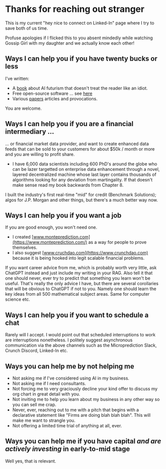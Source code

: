 
# Thanks for reaching out stranger

This is my current "hey nice to connect on Linked-In" page where I try to save both of us time. 

Profuse apologies if I flicked this to you absent mindedly while watching Gossip Girl with my daughter and we actually know each other! 

## Ways I can help you if you have twenty bucks or less

I've written:

- A [book](https://www.amazon.com/Microprediction-Building-Open-AI-Network) about AI futurism that doesn't treat the reader like an idiot. 
- Free open-source software ... see [here](https://github.com/microprediction)
- Various [papers](https://github.com/microprediction/home) articles and provocations. 

You are welcome. 

## Ways I can help you if you are a financial intermediary ...
... or financial market data provider, and want to create enhanced data feeds that can be sold to your customers for about $50k / month or more and you are willing to profit share. 

- I have 6,000 data scientists including 600 PhD's around the globe who can be lazer targetted on enterprise data enhancement through a novel, layered decentralized machine whose last layer contains thousands of algorithms looking for any deviation from martingality. If that doesn't make sense read my book backwards from Chapter 8. 

I built the industry's first real-time "mid" for credit (Benchmark Solutions); algos for J.P. Morgan and other things, but there's a much better way now. 
 
## Ways I can help you if you want a job

If you are good enough, you won't need one. 

- I created [www.monteprediction.com](https://www.monteprediction.com/) as a way for people to prove themselves.
- I also suggest [www.cruchdao.com](https://www.crunchdao.com) because it is being hooked into legit scalable financial problems.

If you want career advice from me, which is probably worth very little, ask ChatGPT instead and just include my writing in your RAG. Also tell it that one should never, ever try to predict that something you learn won't be useful. That's really the only advice I have, but there are several corollaries that will be obvious to ChatGPT if not to you. Namely one should learn the key ideas from all 500 mathematical subject areas. Same for computer science etc.   

## Ways I can help you if you want to schedule a chat 

Rarely will I accept. I would point out that scheduled interruptions to work are interruptions nonetheless. I politely suggest asynchronous communication via the above channels such as the Microprediction Slack, Crunch Discord, Linked-In etc. 


## Ways you can help me by not helping me 

- Not asking me if I've considered using AI in my business. 
- Not asking me if I need consultants.
- Not forcing me to very graciously decline your kind offer to discuss my org chart in great detail with you. 
- Not inviting me to help you learn about my business in any other way so you can sell me crap.
- Never, ever, reaching out to me with a pitch that begins with a declarative statement like "Firms are doing blah blah blah". This will make me want to strangle you. 
- Not offering a limited time trial of anything at all, ever. 
  
## Ways you can help me if you have capital *and are actively investing* in early-to-mid stage

Well yes, that is relevant. 



